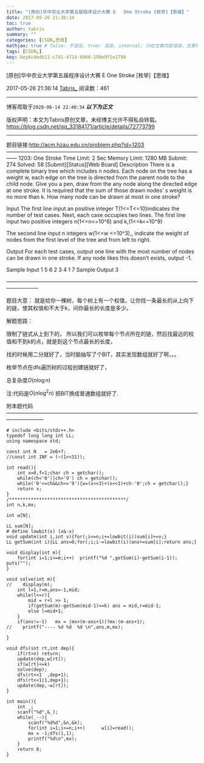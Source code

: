 ```yaml
---
title: "[原创]华中农业大学第五届程序设计大赛 E	One Stroke [枚举]【思维】"
date: 2017-05-26 21:36:14
toc: true
author: tabris
summary: ""
categories: [CSDN,思维]
mathjax: true # false: 不渲染, true: 渲染, internal: 只在文章内部渲染，文章列表中不渲染
tags: [CSDN,]
key: key6c4edb11-c741-4714-8966-198e9f1e1799
---
```


[原创]华中农业大学第五届程序设计大赛 E	One Stroke [枚举]【思维】

2017-05-26 21:36:14  [Tabris_](https://me.csdn.net/qq_33184171) 阅读数：461

---

博客爬取于`2020-06-14 22:40:34`
***以下为正文***

版权声明：本文为Tabris原创文章，未经博主允许不得私自转载。
https://blog.csdn.net/qq_33184171/article/details/72773799

<!-- more -->

---

题目链接:http://acm.hzau.edu.cn/problem.php?id=1203
——————————————————————————————————————
1203: One Stroke
Time Limit: 2 Sec  Memory Limit: 1280 MB
Submit: 274  Solved: 58
[Submit][Status][Web Board]
Description
    There is a complete binary tree which includes n nodes. Each node on the tree has a weight w, each edge on the tree is directed from the parent node to the child node. Give you a pen, draw from the any node along the directed edge at one stroke. It is required that the sum of those drawn nodes’ s weight is no more than k. How many node can be drawn at most in one stroke? 

Input
    The first line input an positive integer T(1<=T<=10)indicates the number of test cases. Next, each case occupies two lines. The first line input two positive integers n(1<=n<=10^6) and k,(1<=k<=10^9)

   The second line input n integers w(1<=w <=10^3),, indicate the weight of nodes from the first level of the tree and from left to right. 

Output
    For each test cases, output one line with the most number of nodes can be drawn in one stroke. If any node likes this doesn’t exists, output -1. 

Sample Input
1
5 6 
2 3 4 1 7
Sample Output
3

——————————————————————————————————————————

题目大意：
就是给你一棵树，每个树上有一个权值，让你找一条最长的从上向下的链，使其权值和不大于k，问你最长的长度是多少。

解题思路：

限制了链式从上到下的，
所以我们可以枚举每个节点所在的链，然后找最远的权值和不到k的点，就是到这个节点最长的长度，

找的时候用二分就好了，当时脑抽写了个BIT，其实发现数组就好了啊，。。

枚举节点在dfs遍历树的过程创建链就好了，

总复杂度$O(n\log n)$

注:代码是$O(n\log^2 n)$ 把BIT换成普通数组就好了.



附本题代码
———————————————————————————————————————————
```
# include <bits/stdc++.h>
typedef long long int LL;
using namespace std;
 
const int N   = 2e6+7;
//const int INF = (~(1<<31));
 
int read(){
    int x=0,f=1;char ch = getchar();
    while(ch<'0'||ch>'9') ch = getchar();
    while('0'<=ch&&ch<='9'){x=(x<<3)+(x<<1)+ch-'0';ch = getchar();}
    return x;
}
/*******************************************/
int n,k,mx;
 
int w[N];
 
LL sum[N];
# define lowbit(x) (x&-x)
void update(int i,int v){for(;i<=n;i+=lowbit(i))sum[i]+=v;}
LL getSum(int i){LL ans=0;for(;i;i-=lowbit(i))ans+=sum[i];return ans;}
 
void display(int m){
    for(int i=1;i<=m;i++)  printf("%d ",getSum(i)-getSum(i-1)); puts("");
}
 
void solve(int m){
//    display(m);
    int l=1,r=m,ans=-1,mid;
    while(l<=r){
        mid = r+l >> 1;
        if(getSum(m)-getSum(mid-1)<=k) ans = mid,r=mid-1;
        else l=mid+1;
    }
    if(ans!=-1)   mx = (mx>(m-ans+1))?mx:(m-ans+1);
//    printf("---- %d %d  %d \n",ans,m,mx);
 
}
 
void dfs(int rt,int dep){
    if(rt>n) return;
    update(dep,w[rt]);
    if(w[rt]<=k)
    solve(dep);
    dfs(rt<<1  ,dep+1);
    dfs(rt<<1|1,dep+1);
    update(dep,-w[rt]);
}
 
int main(){
    int _;
    scanf("%d",&_);
    while(_--){
        scanf("%d%d",&n,&k);
        for(int i=1;i<=n;i++)      w[i]=read();
        mx = -1;dfs(1,1);
        printf("%d\n",mx);
    }
    return 0;
}
```
